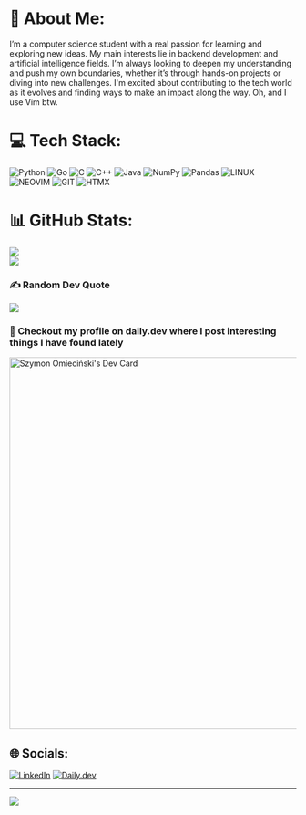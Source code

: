 # 💫 About Me:
I’m a computer science student with a real passion for learning and exploring new ideas. My main interests lie in backend development and artificial intelligence fields. I’m always looking to deepen my understanding and push my own boundaries, whether it’s through hands-on projects or diving into new challenges. I'm excited about contributing to the tech world as it evolves and finding ways to make an impact along the way. Oh, and I use Vim btw.


# 💻 Tech Stack:
![Python](https://img.shields.io/badge/python-3670A0?style=for-the-badge&logo=python&logoColor=white) ![Go](https://img.shields.io/badge/Golang-00ADD8?style=for-the-badge&logo=go&logoColor=white) ![C](https://img.shields.io/badge/c-%2300599C.svg?style=for-the-badge&logo=c&logoColor=white) ![C++](https://img.shields.io/badge/c++-%2300599C.svg?style=for-the-badge&logo=c%2B%2B&logoColor=white) ![Java](https://img.shields.io/badge/java-%23ED8B00.svg?style=for-the-badge&logo=java&logoColor=white) ![NumPy](https://img.shields.io/badge/numpy-%23013243.svg?style=for-the-badge&logo=numpy&logoColor=white) ![Pandas](https://img.shields.io/badge/pandas-%23150458.svg?style=for-the-badge&logo=pandas&logoColor=white) ![LINUX](https://img.shields.io/badge/Linux-FCC624?style=for-the-badge&logo=linux&logoColor=black) ![NEOVIM](https://img.shields.io/badge/Neovim-57A143?style=for-the-badge&logo=neovim&logoColor=white) ![GIT](https://img.shields.io/badge/Git-F05032?style=for-the-badge&logo=git&logoColor=white) ![HTMX](https://img.shields.io/badge/htmx-3366CC?style=for-the-badge&logo=htmx&logoColor=white)
# 📊 GitHub Stats:
![](https://github-readme-streak-stats.herokuapp.com/?user=Simon125q&theme=dark&hide_border=true)<br/>
![](https://github-readme-stats.vercel.app/api/top-langs/?username=Simon125q&theme=dark&hide_border=true&include_all_commits=true&count_private=true&layout=compact)

### ✍️ Random Dev Quote
![](https://quotes-github-readme.vercel.app/api?type=horizontal&theme=dark)

### 🔗 Checkout my profile on daily.dev where I post interesting things I have found lately
<a href="https://app.daily.dev/simon125q"><img src="https://api.daily.dev/devcards/v2/g4ZJecDKXrCh6bYVK1iyV.png?type=wide&r=z84" width="652" alt="Szymon Omieciński's Dev Card"/></a>

## 🌐 Socials:
[![LinkedIn](https://img.shields.io/badge/LinkedIn-%230077B5.svg?logo=linkedin&logoColor=white)](https://linkedin.com/in/https://www.linkedin.com/in/szymon-omiecinski/) 
[![Daily.dev](https://img.shields.io/badge/Daily.dev-8A2BE2?&logo=daily.dev&logoColor=white)](https://app.daily.dev/simon125q) <br/>

---
[![](https://visitcount.itsvg.in/api?id=Simon125q&icon=2&color=0)](https://visitcount.itsvg.in)


